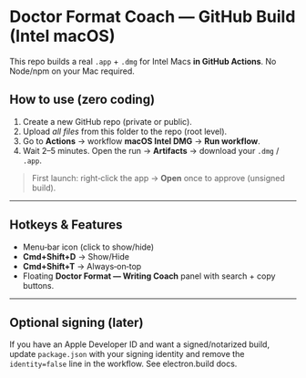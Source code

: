 # Doctor Format Coach — GitHub Build (Intel macOS)

This repo builds a real `.app` + `.dmg` for Intel Macs **in GitHub Actions**. No Node/npm on your Mac required.

## How to use (zero coding)

1. Create a new GitHub repo (private or public).
2. Upload *all files* from this folder to the repo (root level).
3. Go to **Actions** → workflow **macOS Intel DMG** → **Run workflow**.
4. Wait 2–5 minutes. Open the run → **Artifacts** → download your `.dmg` / `.app`.

> First launch: right‑click the app → **Open** once to approve (unsigned build).

---

## Hotkeys & Features
- Menu‑bar icon (click to show/hide)
- **Cmd+Shift+D** → Show/Hide
- **Cmd+Shift+T** → Always‑on‑top
- Floating **Doctor Format — Writing Coach** panel with search + copy buttons.

---

## Optional signing (later)
If you have an Apple Developer ID and want a signed/notarized build, update `package.json` with your signing identity and remove the `identity=false` line in the workflow. See electron.build docs.
